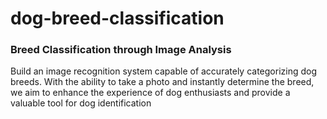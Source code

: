 # dog-breed-classification

### Breed Classification through Image Analysis

Build an image recognition system capable of accurately categorizing dog breeds. With the ability to take a photo and instantly determine the breed, we aim to enhance the experience of dog enthusiasts and provide a valuable tool for dog identification
